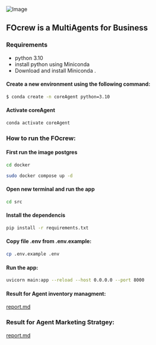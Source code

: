 ![Image](https://github.com/user-attachments/assets/3b8011da-a3d2-4f51-acbd-b80e4d5fc604)


## FOcrew is a MultiAgents for Business 

### Requirements
* python 3.10 
* install python using Miniconda
* Download and install Miniconda .


#### Create a new environment using the following command:
```bash
$ conda create -n coreAgent python=3.10
```
#### Activate coreAgent
```bash
conda activate coreAgent
```
### How to run the FOcrew:

#### First run the image postgres 
```bash
cd docker
```
```bash
sudo docker compose up -d
```
#### Open new terminal and run the app

```bash
cd src
```
#### Install the dependencis
```bash
pip install -r requirements.txt
```

#### Copy file .env from .env.example:

```bash
cp .env.example .env
```

#### Run the app:
```bash
uvicorn main:app --reload --host 0.0.0.0 --port 8000
```

#### Result for Agent inventory managment:
[report.md](src/results/inventory_management)

### Result for Agent Marketing Stratgey:
[report.md](./src/results\Agent_marketing\marketing_analysis_arabic.md )




